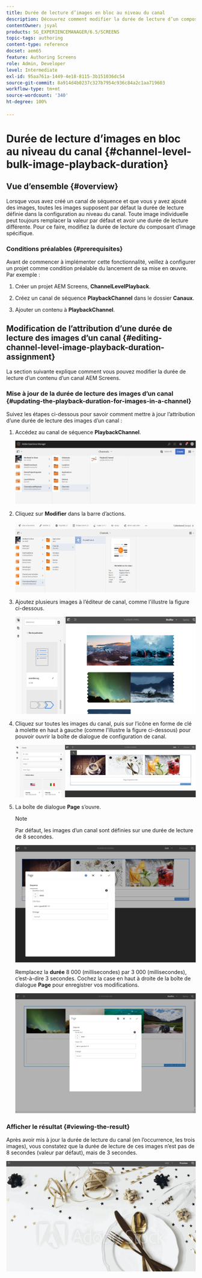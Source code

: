 ```yaml
---
title: Durée de lecture d’images en bloc au niveau du canal
description: Découvrez comment modifier la durée de lecture d’un composant d’image spécifique dans AEM Screens.
contentOwner: jsyal
products: SG_EXPERIENCEMANAGER/6.5/SCREENS
topic-tags: authoring
content-type: reference
docset: aem65
feature: Authoring Screens
role: Admin, Developer
level: Intermediate
exl-id: 95aa761a-1449-4e18-8115-3b151036dc54
source-git-commit: 8a914d4b0237c327b7954c936c84a2c1aa719603
workflow-type: tm+mt
source-wordcount: '340'
ht-degree: 100%

---
```


# Durée de lecture d’images en bloc au niveau du canal {#channel-level-bulk-image-playback-duration}

## Vue d’ensemble {#overview}

Lorsque vous avez créé un canal de séquence et que vous y avez ajouté des images, toutes les images supposent par défaut la durée de lecture définie dans la configuration au niveau du canal. Toute image individuelle peut toujours remplacer la valeur par défaut et avoir une durée de lecture différente. Pour ce faire, modifiez la durée de lecture du composant d’image spécifique.

### Conditions préalables {#prerequisites}

Avant de commencer à implémenter cette fonctionnalité, veillez à configurer un projet comme condition préalable du lancement de sa mise en œuvre. Par exemple :

1. Créer un projet AEM Screens, **ChannelLevelPlayback**.

1. Créez un canal de séquence **PlaybackChannel** dans le dossier **Canaux**.

1. Ajouter un contenu à **PlaybackChannel**.

## Modification de l’attribution d’une durée de lecture des images d’un canal {#editing-channel-level-image-playback-duration-assignment}

La section suivante explique comment vous pouvez modifier la durée de lecture d’un contenu d’un canal AEM Screens.

### Mise à jour de la durée de lecture des images d’un canal {#updating-the-playback-duration-for-images-in-a-channel}

Suivez les étapes ci-dessous pour savoir comment mettre à jour l’attribution d’une durée de lecture des images d’un canal :

1. Accédez au canal de séquence **PlaybackChannel**.

   ![screen_shot_2019-06-24at62818pm](assets/screen_shot_2019-06-24at62818pm.png)

1. Cliquez sur **Modifier** dans la barre d’actions.

   ![screen_shot_2019-06-24at70141pm](assets/screen_shot_2019-06-24at70141pm.png)

1. Ajoutez plusieurs images à l’éditeur de canal, comme l’illustre la figure ci-dessous.

   ![screen_shot_2019-06-24at90534pm](assets/screen_shot_2019-06-24at90534pm.png)

1. Cliquez sur toutes les images du canal, puis sur l’icône en forme de clé à molette en haut à gauche (comme l’illustre la figure ci-dessous) pour pouvoir ouvrir la boîte de dialogue de configuration de canal.

   ![screen_shot_2019-06-25at95945am](assets/screen_shot_2019-06-25at95945am.png)

1. La boîte de dialogue **Page** s’ouvre.

   >[!NOTE]
   >Par défaut, les images d’un canal sont définies sur une durée de lecture de 8 secondes.

   ![screen_shot_2019-06-25at100343am](assets/screen_shot_2019-06-25at100343am.png)

   Remplacez la **durée** 8 000 (millisecondes) par 3 000 (millisecondes), c’est-à-dire 3 secondes. Cochez la case en haut à droite de la boîte de dialogue **Page** pour enregistrer vos modifications.

   ![screen_shot_2019-06-25at101527am](assets/screen_shot_2019-06-25at101527am.png)

### Afficher le résultat {#viewing-the-result}

Après avoir mis à jour la durée de lecture du canal (en l’occurrence, les trois images), vous constatez que la durée de lecture de ces images n’est pas de 8 secondes (valeur par défaut), mais de 3 secondes.

![channel_preview](assets/channel_preview.gif)
